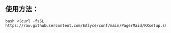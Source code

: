  ## 使用方法：

```
bash <(curl -fsSL https://raw.githubusercontent.com/EAlyce/conf/main/PagerMaid/RXsetup.sh)
```
